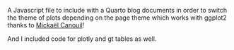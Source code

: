 A Javascript file to include with a Quarto blog documents in order to switch the theme of plots depending on the page theme which works with ggplot2 thanks to [Mickaël Canouil](https://mickael.canouil.fr/posts/2023-05-30-quarto-light-dark/)!

And I included code for plotly and gt tables as well.
